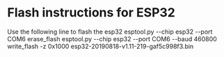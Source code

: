 # Flash instructions for ESP32
Use the following line to flash the esp32
esptool.py --chip esp32 --port COM6 erase_flash
esptool.py --chip esp32 --port COM6 --baud 460800 write_flash -z 0x1000  esp32-20190818-v1.11-219-gaf5c998f3.bin